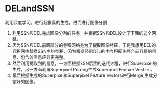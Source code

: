 # DELandSSN
利用深度学习，进行超像素的生成，进而进行图像分割
1.	利用SSN和DEL完成图像分割的任务，并根据SSN和DEL设计了下面的这个网络。
2.	因为SSN和DEL前面部分的卷积网络是为了提取图像特征，于是我想用DEL的卷积网络替换SSN中的卷积，因为根据经验DEL的中卷积网络整合前几层的信息，包含的信息应该更完整。
3.	然后利用提取到的信息，一方面根据SSN后面的迭代过程，进行Superpixel的生成。另一方面利用Superpixel Pooling生成Superpixel Feature Vectors。
4.	最后根据生成的Superpixel和Superpixel Feature Vectors进行Merge,生成分割好的图像。
